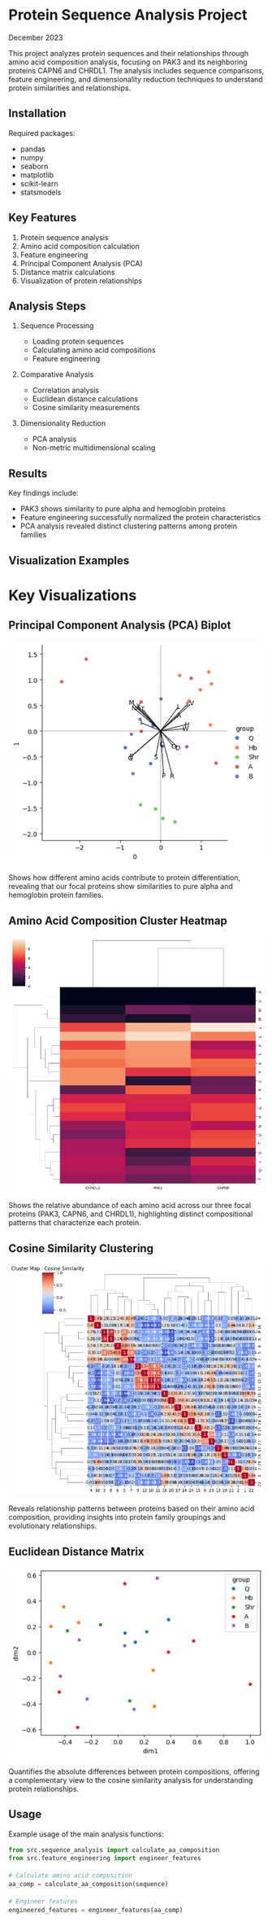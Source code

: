 # Protein Sequence Analysis Project

December 2023

This project analyzes protein sequences and their relationships through amino acid composition analysis, focusing on PAK3 and its neighboring proteins CAPN6 and CHRDL1. The analysis includes sequence comparisons, feature engineering, and dimensionality reduction techniques to understand protein similarities and relationships.


## Installation

Required packages:
- pandas
- numpy
- seaborn
- matplotlib
- scikit-learn
- statsmodels

## Key Features
1. Protein sequence analysis
2. Amino acid composition calculation
3. Feature engineering
4. Principal Component Analysis (PCA)
5. Distance matrix calculations
6. Visualization of protein relationships

## Analysis Steps
1. Sequence Processing
   - Loading protein sequences
   - Calculating amino acid compositions
   - Feature engineering

2. Comparative Analysis
   - Correlation analysis
   - Euclidean distance calculations
   - Cosine similarity measurements

3. Dimensionality Reduction
   - PCA analysis
   - Non-metric multidimensional scaling

## Results
Key findings include:
- PAK3 shows similarity to pure alpha and hemoglobin proteins
- Feature engineering successfully normalized the protein characteristics
- PCA analysis revealed distinct clustering patterns among protein families

## Visualization Examples
# Key Visualizations

## Principal Component Analysis (PCA) Biplot
![PCA Biplot Analysis](figures/biplot.png)

Shows how different amino acids contribute to protein differentiation, revealing that our focal proteins show similarities to pure alpha and hemoglobin protein families.

## Amino Acid Composition Cluster Heatmap
![Amino Acid Composition Heatmap](figures/cluster_heatmap.png)

Shows the relative abundance of each amino acid across our three focal proteins (PAK3, CAPN6, and CHRDL1), highlighting distinct compositional patterns that characterize each protein.

## Cosine Similarity Clustering
![Cosine Similarity Matrix](figures/cosine_similarity.png)

Reveals relationship patterns between proteins based on their amino acid composition, providing insights into protein family groupings and evolutionary relationships.

## Euclidean Distance Matrix
![Euclidean Distance Matrix](figures/euclidean_distance_matrix.png)

Quantifies the absolute differences between protein compositions, offering a complementary view to the cosine similarity analysis for understanding protein relationships.

## Usage
Example usage of the main analysis functions:
```python
from src.sequence_analysis import calculate_aa_composition
from src.feature_engineering import engineer_features

# Calculate amino acid composition
aa_comp = calculate_aa_composition(sequence)

# Engineer features
engineered_features = engineer_features(aa_comp)
```
